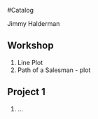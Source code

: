 #Catalog

Jimmy Halderman

## Workshop 

1. Line Plot
2. Path of a Salesman - plot

## Project 1 

1. ...


